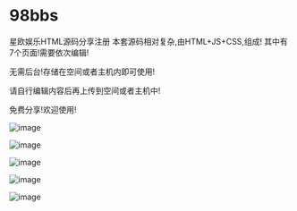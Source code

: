 # 98bbs
星欧娱乐HTML源码分享注册
本套源码相对复杂,由HTML+JS+CSS,组成!
其中有7个页面!需要依次编辑!

无需后台!存储在空间或者主机内即可使用!

请自行编辑内容后再上传到空间或者主机中!

免费分享!欢迎使用!

![image](https://github.com/user-attachments/assets/5cb583d7-101a-45ea-998f-9ceb23b4ef57)

![image](https://github.com/user-attachments/assets/c6a153e3-8d91-49eb-9e3b-86a8c8f3e2a1)

![image](https://github.com/user-attachments/assets/f147908d-25ab-4ffb-8f85-fb7b0f352f2d)


![image](https://github.com/user-attachments/assets/cb8f13a1-971c-45e5-bf14-2d69acfc098c)

![image](https://github.com/user-attachments/assets/f7a1d72c-c498-4d9c-ad40-85e768bc8828)


